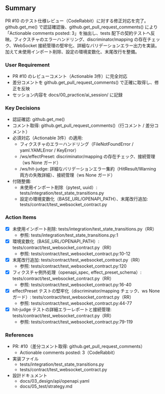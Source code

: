 ## Summary

PR #10 のテスト仕様レビュー（CodeRabbit）に対する修正対応を完了。github.get_me() で認証確認後、github.get_pull_request_comments() により「Actionable comments posted: 3」を抽出し、tests 配下の契約テストへ反映。フィクスチャのエラーハンドリング、discriminator/mapping の存在チェック、WebSocket 接続管理の堅牢化、詳細なバリデーションエラー出力を実装。加えて未使用インポート削除、設定の環境変数化、末尾改行を整備。

### User Requirement

- PR #10 のレビューコメント（Actionable 3件）に完全対応
- 差分コメントを github.get_pull_request_comments() で正確に取得し、修正を反映
- セッション内容を docs/00_practice/ai_session/ に記録

### Key Decisions

- 認証確認: github.get_me()
- コメント取得: github.get_pull_request_comments()（行コメント / 差分コメント）
- 必須対応（Actionable 3件）の適用:
  - フィクスチャのエラーハンドリング（FileNotFoundError / yaml.YAMLError / KeyError）
  - /ws/effectPreset: discriminator/mapping の存在チェック、接続管理（ws None ガード）
  - /ws/hit-judge: 詳細なバリデーションエラー集約（HitResult/Warning 両方の失敗詳細）、接続管理（ws None ガード）
- 付随整備:
  - 未使用インポート削除（pytest, uuid）: tests/integration/test_state_transitions.py
  - 設定の環境変数化（BASE_URL/OPENAPI_PATH）、末尾改行追加: tests/contract/test_websocket_contract.py

### Action Items

- [x] 未使用インポート削除: tests/integration/test_state_transitions.py（RR）
  - 参照: tests/integration/test_state_transitions.py:1
- [x] 環境変数化（BASE_URL/OPENAPI_PATH）: tests/contract/test_websocket_contract.py（RR）
  - 参照: tests/contract/test_websocket_contract.py:10-12
- [x] 末尾改行追加: tests/contract/test_websocket_contract.py（RR）
  - 参照: tests/contract/test_websocket_contract.py:120
- [x] フィクスチャ例外処理（openapi_spec, effect_preset_schema）: tests/contract/test_websocket_contract.py（RR）
  - 参照: tests/contract/test_websocket_contract.py:16-40
- [x] effectPreset テストの堅牢化（discriminator/mapping チェック、ws None ガード）: tests/contract/test_websocket_contract.py（RR）
  - 参照: tests/contract/test_websocket_contract.py:44-77
- [x] hit-judge テストの詳細エラーレポートと接続管理: tests/contract/test_websocket_contract.py（RR）
  - 参照: tests/contract/test_websocket_contract.py:79-119

### References

- PR: #10（差分コメント取得: github.get_pull_request_comments）
  - Actionable comments posted: 3（CodeRabbit）
- 実装ファイル
  - tests/integration/test_state_transitions.py
  - tests/contract/test_websocket_contract.py
- 設計ドキュメント
  - docs/03_design/api/openapi.yaml
  - docs/05_test/strategy.md
